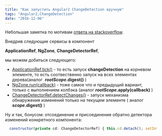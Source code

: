 ```yaml
---
title: "Как запустить Angular2 ChangeDetection вручную"
tags: "Angular2,ChangeDetection"
date: "2016-12-06"
---
```


Небольшая заметка по мотивам [ответа на stackoverflow](https://stackoverflow.com/a/34829089/274500).

Внедрив следующие сервисы в компонент

**ApplicationRef**, **NgZone**, **ChangeDetectorRef**,

мы можем добиться следующего:

- [ApplicationRef.tick()](https://angular.io/docs/ts/latest/api/core/index/ApplicationRef-class.html#!#tick-anchor) - то есть запуск **changeDetection** на корневом элементе, то есть соотвественно запуск на всех элементах дерева(аналог  **$rootScope.$digest()** )
- [NgZone.run(callback)](https://angular.io/docs/ts/latest/api/core/index/NgZone-class.html#!#run-anchor) - тоже самое что и предыдущий вариант, только с выполнением колбэка (аналог **$rootScope.$apply(callback)** )
- [ChangeDetectorRef.detectChanges()](https://angular.io/docs/ts/latest/api/core/index/ChangeDetectorRef-class.html#!#detectChanges-anchor) - запуск механизма обнаружения изменений только на текущем элементе ( аналог **$scope.$digest()** )

Ну и так, бонусом: отсоединение и присоединение обратно детектора изменений конкретного компонента:

```javascript 
  constructor(private cd: ChangeDetectorRef) { this.cd.detach(); setInterval(() => { this.cd.detectChanges(); }, 5000); }  
 ```
